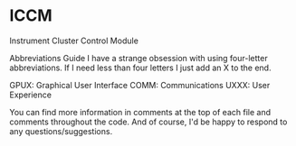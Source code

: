 # ICCM
Instrument Cluster Control Module

Abbreviations Guide
I have a strange obsession with using four-letter abbreviations. If I need less than four letters I just add an X to the end.

GPUX: Graphical User Interface
COMM: Communications
UXXX: User Experience

You can find more information in comments at the top of each file and comments throughout the code. And of course,
I'd be happy to respond to any questions/suggestions.
